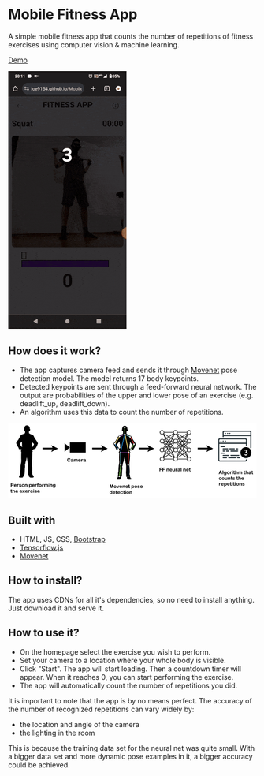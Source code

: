 # Mobile Fitness App

A simple mobile fitness app that counts the number of repetitions of fitness exercises using computer vision & machine learning. 

[Demo](https://joe9154.github.io/Mobile-Fitness-App/)

![Demo_gif](/readme_resources/demo.gif)

## How does it work?

- The app captures camera feed and sends it through [Movenet](https://www.tensorflow.org/hub/tutorials/movenet) pose detection model. The model returns 17 body keypoints.
- Detected keypoints are sent through a feed-forward neural network. The output are probabilities of the upper and lower pose of an exercise (e.g. deadlift_up, deadlift_down).
- An algorithm uses this data to count the number of repetitions.

![diagram](/readme_resources/diagram_eng.png)

## Built with

- HTML, JS, CSS, [Bootstrap](https://getbootstrap.com/)
- [Tensorflow.js](https://www.tensorflow.org/js)
- [Movenet](https://www.tensorflow.org/hub/tutorials/movenet)

## How to install?

The app uses CDNs for all it's dependencies, so no need to install anything. Just download it and serve it.

## How to use it?

- On the homepage select the exercise you wish to perform.
- Set your camera to a location where your whole body is visible.
- Click "Start". The app will start loading. Then a countdown timer will appear. When it reaches 0, you can start performing the exercise.
- The app will automatically count the number of repetitions you did.

It is important to note that the app is by no means perfect. The accuracy of the number of recognized repetitions can vary widely by:
- the location and angle of the camera
- the lighting in the room

This is because the training data set for the neural net was quite small. With a bigger data set and more dynamic pose examples in it, a bigger accuracy could be achieved.

